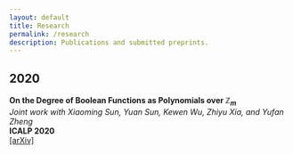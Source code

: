 ```yaml
---
layout: default
title: Research
permalink: /research
description: Publications and submitted preprints. 
---
```


## 2020

**On the Degree of Boolean Functions as Polynomials over $\mathbb{Z}_m$**  
*Joint work with Xiaoming Sun, Yuan Sun, Kewen Wu, Zhiyu Xia, and Yufan Zheng*  
**ICALP 2020**  
[[arXiv]](https://arxiv.org/abs/1910.12458)



